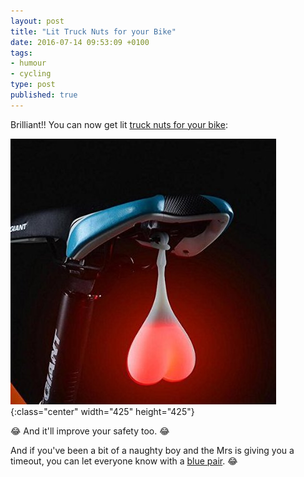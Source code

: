 ```yaml
---
layout: post
title: "Lit Truck Nuts for your Bike"
date: 2016-07-14 09:53:09 +0100
tags:
- humour
- cycling
type: post
published: true
---
```


Brilliant!! You can now get lit [truck nuts for your bike](https://www.amazon.com/Gift-Pro-Waterproof-Silicone-TailLight/dp/B01I0ZF0SI):

![Truck nut for your bike](/img/truck-nuts-for-bike.jpg){:class="center" width="425" height="425"}

😂 And it'll improve your safety too. 😂

And if you've been a bit of a naughty boy and the Mrs is giving you a timeout, you can let everyone know with a [blue pair](https://www.amazon.com/Egoodbest-Heart-Shaped-Bike-Light/dp/B01GZWTZMA/). 😂
